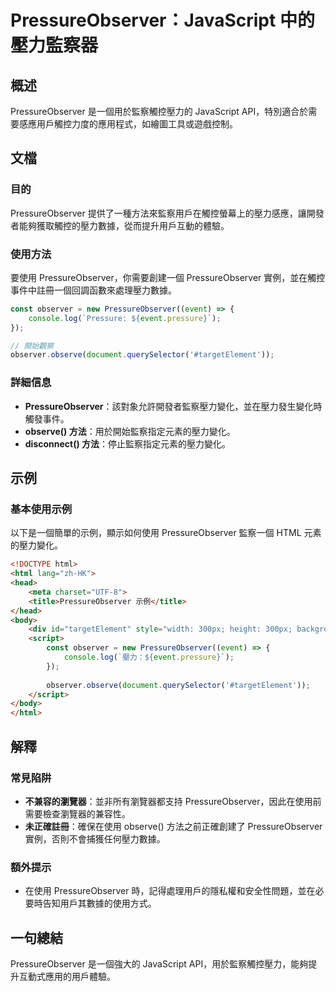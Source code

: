 <!--
Meta Description: # PressureObserver：JavaScript 中的壓力監察器 ## 概述 PressureObserver 是一個用於監察觸控壓力的 JavaScript API，特別適合於需要感應用戶觸控力度的應用程式，如繪圖工具或遊戲控制。 ## 文檔 ### 目的 PressureObserve...
Meta Keywords: pressureobserver, html, javascript, observer, event
-->

# PressureObserver：JavaScript 中的壓力監察器

## 概述
PressureObserver 是一個用於監察觸控壓力的 JavaScript API，特別適合於需要感應用戶觸控力度的應用程式，如繪圖工具或遊戲控制。

## 文檔
### 目的
PressureObserver 提供了一種方法來監察用戶在觸控螢幕上的壓力感應，讓開發者能夠獲取觸控的壓力數據，從而提升用戶互動的體驗。

### 使用方法
要使用 PressureObserver，你需要創建一個 PressureObserver 實例，並在觸控事件中註冊一個回調函數來處理壓力數據。

```javascript
const observer = new PressureObserver((event) => {
    console.log(`Pressure: ${event.pressure}`);
});

// 開始觀察
observer.observe(document.querySelector('#targetElement'));
```

### 詳細信息
- **PressureObserver**：該對象允許開發者監察壓力變化，並在壓力發生變化時觸發事件。
- **observe() 方法**：用於開始監察指定元素的壓力變化。
- **disconnect() 方法**：停止監察指定元素的壓力變化。

## 示例
### 基本使用示例
以下是一個簡單的示例，顯示如何使用 PressureObserver 監察一個 HTML 元素的壓力變化。

```html
<!DOCTYPE html>
<html lang="zh-HK">
<head>
    <meta charset="UTF-8">
    <title>PressureObserver 示例</title>
</head>
<body>
    <div id="targetElement" style="width: 300px; height: 300px; background-color: lightblue;">按壓這裡</div>
    <script>
        const observer = new PressureObserver((event) => {
            console.log(`壓力：${event.pressure}`);
        });
        
        observer.observe(document.querySelector('#targetElement'));
    </script>
</body>
</html>
```

## 解釋
### 常見陷阱
- **不兼容的瀏覽器**：並非所有瀏覽器都支持 PressureObserver，因此在使用前需要檢查瀏覽器的兼容性。
- **未正確註冊**：確保在使用 observe() 方法之前正確創建了 PressureObserver 實例，否則不會捕獲任何壓力數據。

### 額外提示
- 在使用 PressureObserver 時，記得處理用戶的隱私權和安全性問題，並在必要時告知用戶其數據的使用方式。

## 一句總結
PressureObserver 是一個強大的 JavaScript API，用於監察觸控壓力，能夠提升互動式應用的用戶體驗。